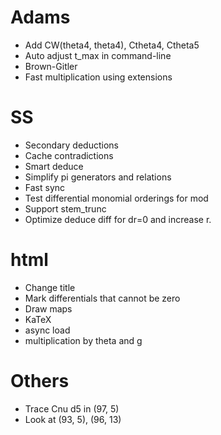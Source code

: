 # Adams
* Add CW(theta4, theta4), Ctheta4, Ctheta5
* Auto adjust t_max in command-line
* Brown-Gitler
* Fast multiplication using extensions

# SS
* Secondary deductions
* Cache contradictions
* Smart deduce
* Simplify pi generators and relations
* Fast sync
* Test differential monomial orderings for mod
* Support stem_trunc
* Optimize deduce diff for dr=0 and increase r.

# html
* Change title
* Mark differentials that cannot be zero
* Draw maps
* KaTeX
* async load
* multiplication by theta and g

# Others
* Trace Cnu d5 in (97, 5)
* Look at (93, 5), (96, 13)